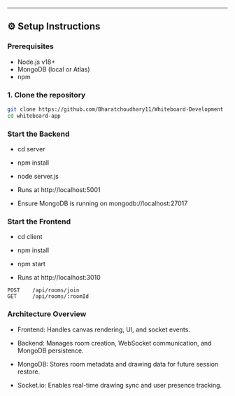 
---

## ⚙️ Setup Instructions

### Prerequisites

- Node.js v18+
- MongoDB (local or Atlas)
- npm

### 1. Clone the repository
```bash
git clone https://github.com/Bharatchoudhary11/Whiteboard-Development
cd whiteboard-app

```
### Start the Backend
- cd server
- npm install
- node server.js


- Runs at http://localhost:5001
- Ensure MongoDB is running on mongodb://localhost:27017

### Start the Frontend

- cd client
- npm install
- npm start

- Runs at http://localhost:3010


```API Documentation
POST	/api/rooms/join
GET   	/api/rooms/:roomId

```

### Architecture Overview
- Frontend: Handles canvas rendering, UI, and socket events.

- Backend: Manages room creation, WebSocket communication, and MongoDB persistence.

- MongoDB: Stores room metadata and drawing data for future session restore.

- Socket.io: Enables real-time drawing sync and user presence tracking.
